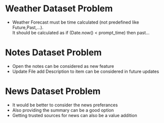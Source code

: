# Weather Dataset Problem
- Weather Forecast must be time calculated (not predefined like Future,Past,...).<br/>
It should be calculated as if (Date.now() < prompt_time) then past...

# Notes Dataset Problem
- Open the notes can be considered as new feature
- Update File add Description to item can be considered in future updates

# News Dataset Problem
- It would be better to consider the news preferances
- Also providing the summary can be a good option
- Getting trusted sources for news can also be a value addition